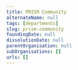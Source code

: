 ```yaml
---
title: PRISM Community
alternateName: null
tags: [departments]
slug: prism-community
foundingDate: null
dissolutionDate: null
parentOrganisation: null
subOrganisations: []
urls: []
---
```

